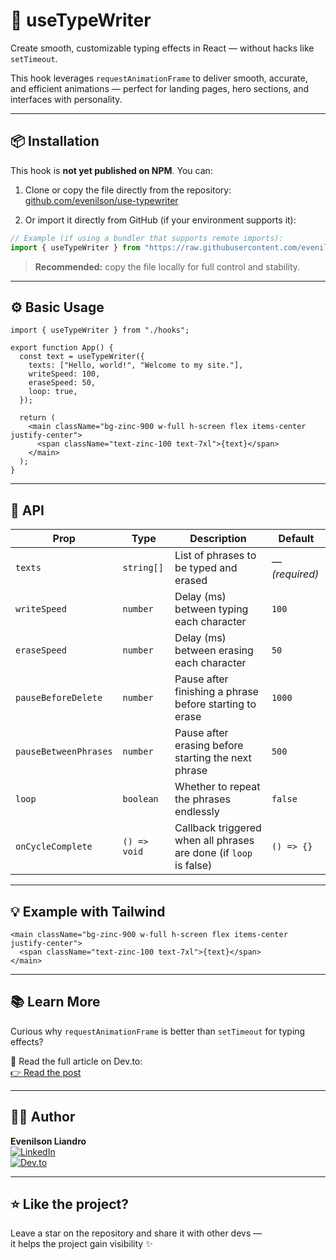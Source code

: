 # 📝 useTypeWriter

Create smooth, customizable typing effects in React — without hacks like `setTimeout`.

This hook leverages `requestAnimationFrame` to deliver smooth, accurate, and efficient animations — perfect for landing pages, hero sections, and interfaces with personality.

---

## 📦 Installation

This hook is **not yet published on NPM**. You can:

1. Clone or copy the file directly from the repository:  
   [github.com/evenilson/use-typewriter](https://github.com/evenilson/use-typewriter)

2. Or import it directly from GitHub (if your environment supports it):

```ts
// Example (if using a bundler that supports remote imports):
import { useTypeWriter } from "https://raw.githubusercontent.com/evenilson/use-typewriter/main/src/useTypeWriter.ts";
```

> **Recommended:** copy the file locally for full control and stability.

---

## ⚙️ Basic Usage

```tsx
import { useTypeWriter } from "./hooks";

export function App() {
  const text = useTypeWriter({
    texts: ["Hello, world!", "Welcome to my site."],
    writeSpeed: 100,
    eraseSpeed: 50,
    loop: true,
  });

  return (
    <main className="bg-zinc-900 w-full h-screen flex items-center justify-center">
      <span className="text-zinc-100 text-7xl">{text}</span>
    </main>
  );
}
```

---

## 🔧 API

| Prop                   | Type         | Description                                                              | Default     |
|------------------------|--------------|--------------------------------------------------------------------------|-------------|
| `texts`                | `string[]`   | List of phrases to be typed and erased                                  | — *(required)* |
| `writeSpeed`           | `number`     | Delay (ms) between typing each character                                 | `100`       |
| `eraseSpeed`           | `number`     | Delay (ms) between erasing each character                                | `50`        |
| `pauseBeforeDelete`    | `number`     | Pause after finishing a phrase before starting to erase                  | `1000`      |
| `pauseBetweenPhrases`  | `number`     | Pause after erasing before starting the next phrase                      | `500`       |
| `loop`                 | `boolean`    | Whether to repeat the phrases endlessly                                  | `false`     |
| `onCycleComplete`      | `() => void` | Callback triggered when all phrases are done (if `loop` is false)        | `() => {}`  |

---

## 💡 Example with Tailwind

```tsx
<main className="bg-zinc-900 w-full h-screen flex items-center justify-center">
  <span className="text-zinc-100 text-7xl">{text}</span>
</main>
```

---

## 📚 Learn More

Curious why `requestAnimationFrame` is better than `setTimeout` for typing effects?

📖 Read the full article on Dev.to:  
[👉 Read the post](https://dev.to/evenilsonliandro/efeito-de-maquina-de-escrever-com-react-usando-requestanimationframe-2fep)

---

## 🧑‍💻 Author

**Evenilson Liandro**  
[![LinkedIn](https://img.shields.io/badge/-LinkedIn-0077b5?style=flat&logo=linkedin&logoColor=white)](https://www.linkedin.com/in/evenilsonliandro/)  
[![Dev.to](https://img.shields.io/badge/-Dev.to-0A0A0A?style=flat&logo=devdotto&logoColor=white)](https://dev.to/evenilsonliandro)

---

## ⭐ Like the project?

Leave a star on the repository and share it with other devs —  
it helps the project gain visibility ✨
